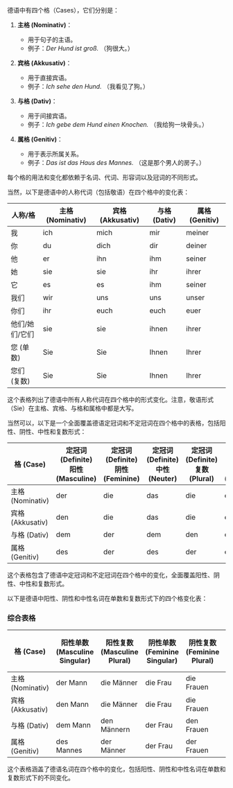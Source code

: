 德语中有四个格（Cases），它们分别是：

1. **主格 (Nominativ)**：
   - 用于句子的主语。
   - 例子：*Der Hund ist groß.* （狗很大。）

2. **宾格 (Akkusativ)**：
   - 用于直接宾语。
   - 例子：*Ich sehe den Hund.* （我看见了狗。）

3. **与格 (Dativ)**：
   - 用于间接宾语。
   - 例子：*Ich gebe dem Hund einen Knochen.* （我给狗一块骨头。）

4. **属格 (Genitiv)**：
   - 用于表示所属关系。
   - 例子：*Das ist das Haus des Mannes.* （这是那个男人的房子。）

每个格的用法和变化都依赖于名词、代词、形容词以及冠词的不同形式。

当然，以下是德语中的人称代词（包括敬语）在四个格中的变化表：

| 人称/格  | 主格 (Nominativ) | 宾格 (Akkusativ) | 与格 (Dativ) | 属格 (Genitiv) |
| -------- | ----------------- | ----------------- | ------------- | -------------- |
| 我       | ich               | mich              | mir           | meiner         |
| 你       | du                | dich              | dir           | deiner         |
| 他       | er                | ihn               | ihm           | seiner         |
| 她       | sie               | sie               | ihr           | ihrer          |
| 它       | es                | es                | ihm           | seiner         |
| 我们     | wir               | uns               | uns           | unser          |
| 你们     | ihr               | euch              | euch          | euer           |
| 他们/她们/它们 | sie       | sie               | ihnen         | ihrer          |
| 您 (单数) | Sie               | Sie               | Ihnen         | Ihrer          |
| 您们 (复数) | Sie              | Sie               | Ihnen         | Ihrer          |

这个表格列出了德语中所有人称代词在四个格中的形式变化。注意，敬语形式（Sie）在主格、宾格、与格和属格中都是大写。

当然可以，以下是一个全面覆盖德语定冠词和不定冠词在四个格中的表格，包括阳性、阴性、中性和复数形式：

| 格 (Case)        | 定冠词 (Definite) 阳性 (Masculine) | 定冠词 (Definite) 阴性 (Feminine) | 定冠词 (Definite) 中性 (Neuter) | 定冠词 (Definite) 复数 (Plural) | 不定冠词 (Indefinite) 阳性 (Masculine) | 不定冠词 (Indefinite) 阴性 (Feminine) | 不定冠词 (Indefinite) 中性 (Neuter) | 不定冠词 (Indefinite) 复数 (Plural) |
| ---------------- | ----------------------------------- | ----------------------------------- | -------------------------------- | -------------------------------- | -------------------------------------- | -------------------------------------- | ------------------------------------- | ------------------------------------ |
| 主格 (Nominativ) | der                                | die                                | das                              | die                              | ein                                    | eine                                   | ein                                  | -                                    |
| 宾格 (Akkusativ) | den                                | die                                | das                              | die                              | einen                                  | eine                                   | ein                                  | -                                    |
| 与格 (Dativ)     | dem                                | der                                | dem                              | den                              | einem                                  | einer                                  | einem                                | -                                    |
| 属格 (Genitiv)   | des                                | der                                | des                              | der                              | eines                                  | einer                                  | eines                                | -                                    |

这个表格包含了德语中定冠词和不定冠词在四个格中的变化，全面覆盖阳性、阴性、中性和复数形式。

以下是德语中阳性、阴性和中性名词在单数和复数形式下的四个格变化表：

### 综合表格

| 格 (Case)        | 阳性单数 (Masculine Singular) | 阳性复数 (Masculine Plural) | 阴性单数 (Feminine Singular) | 阴性复数 (Feminine Plural) | 中性单数 (Neuter Singular) | 中性复数 (Neuter Plural) |
| ---------------- | ----------------------------- | --------------------------- | ---------------------------- | -------------------------- | -------------------------- | ------------------------ |
| 主格 (Nominativ) | der Mann                      | die Männer                  | die Frau                     | die Frauen                 | das Kind                   | die Kinder               |
| 宾格 (Akkusativ) | den Mann                      | die Männer                  | die Frau                     | die Frauen                 | das Kind                   | die Kinder               |
| 与格 (Dativ)     | dem Mann                      | den Männern                 | der Frau                     | den Frauen                 | dem Kind                   | den Kindern              |
| 属格 (Genitiv)   | des Mannes                    | der Männer                  | der Frau                     | der Frauen                 | des Kindes                 | der Kinder               |

这个表格涵盖了德语名词在四个格中的变化，包括阳性、阴性和中性名词在单数和复数形式下的不同变化。